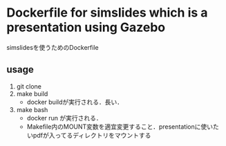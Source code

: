 # Dockerfile for simslides which is a presentation using Gazebo
simslidesを使うためのDockerfile

## usage
1. git clone
2. make build
    * docker buildが実行される．長い．
3. make bash
    * docker run が実行される．
    * Makefile内のMOUNT変数を適宜変更すること．presentationに使いたいpdfが入ってるディレクトリをマウントする
